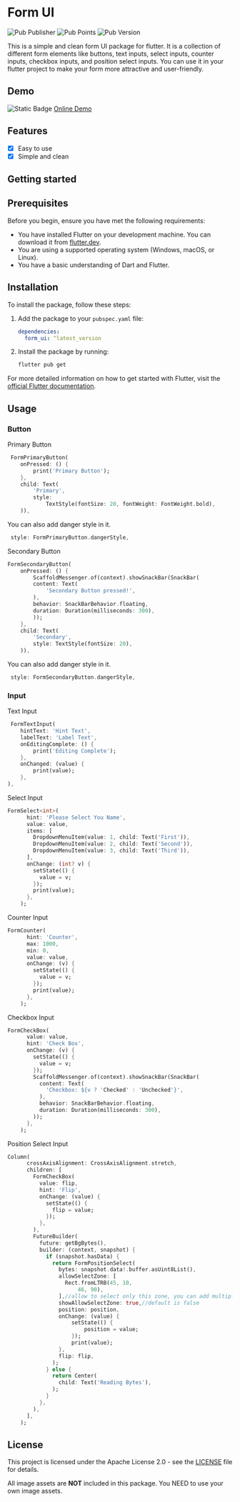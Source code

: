# Form UI
![Pub Publisher](https://img.shields.io/pub/publisher/form_ui) ![Pub Points](https://img.shields.io/pub/points/form_ui) ![Pub Version](https://img.shields.io/pub/v/form_ui)

This is a simple and clean form UI package for flutter. It is a collection of different form elements like buttons, text inputs, select inputs, counter inputs, checkbox inputs, and position select inputs. You can use it in your flutter project to make your form more attractive and user-friendly.


## Demo
![Static Badge](https://img.shields.io/badge/netlify-Deployed-blue?link=https%3A%2F%2Fflutterformui.netlify.app)
[Online Demo](https://flutterformui.netlify.app)

## Features

- [x] Easy to use
- [x] Simple and clean
## Getting started
## Prerequisites

Before you begin, ensure you have met the following requirements:
- You have installed Flutter on your development machine. You can download it from [flutter.dev](https://flutter.dev).
- You are using a supported operating system (Windows, macOS, or Linux).
- You have a basic understanding of Dart and Flutter.

## Installation

To install the package, follow these steps:

1. Add the package to your `pubspec.yaml` file:
    ```yaml
    dependencies:
      form_ui: ^latest_version
    ```
2. Install the package by running:
    ```sh
    flutter pub get
    ```

For more detailed information on how to get started with Flutter, visit the [official Flutter documentation](https://flutter.dev/docs/get-started/install).

## Usage

### Button
Primary Button
```dart
 FormPrimaryButton(
    onPressed: () {
        print('Primary Button');
    },
    child: Text(
        'Primary',
        style:
            TextStyle(fontSize: 20, fontWeight: FontWeight.bold),
    )),
```
You can also add danger style in it.
```dart
 style: FormPrimaryButton.dangerStyle,
```
Secondary Button
```dart
FormSecondaryButton(
    onPressed: () {
        ScaffoldMessenger.of(context).showSnackBar(SnackBar(
        content: Text(
            'Secondary Button pressed!',
        ),
        behavior: SnackBarBehavior.floating,
        duration: Duration(milliseconds: 300),
        ));
    },
    child: Text(
        'Secondary',
        style: TextStyle(fontSize: 20),
    )),
```
You can also add danger style in it.
```dart
 style: FormSecondaryButton.dangerStyle,
```

### Input
Text Input
```dart
 FormTextInput(
    hintText: 'Hint Text',
    labelText: 'Label Text',
    onEditingComplete: () {
        print('Editing Complete');
    },
    onChanged: (value) {
        print(value);
    },
),
```
Select Input
```dart
FormSelect<int>(
      hint: 'Please Select You Name',
      value: value,
      items: [
        DropdownMenuItem(value: 1, child: Text('First')),
        DropdownMenuItem(value: 2, child: Text('Second')),
        DropdownMenuItem(value: 3, child: Text('Third')),
      ],
      onChange: (int? v) {
        setState(() {
          value = v;
        });
        print(value);
      },
    );
```
Counter Input
```dart
FormCounter(
      hint: 'Counter',
      max: 1000,
      min: 0,
      value: value,
      onChange: (v) {
        setState(() {
          value = v;
        });
        print(value);
      },
    );
```
Checkbox Input
```dart
FormCheckBox(
      value: value,
      hint: 'Check Box',
      onChange: (v) {
        setState(() {
          value = v;
        });
        ScaffoldMessenger.of(context).showSnackBar(SnackBar(
          content: Text(
            'Checkbox: ${v ? 'Checked' : 'Unchecked'}',
          ),
          behavior: SnackBarBehavior.floating,
          duration: Duration(milliseconds: 300),
        ));
      },
    );
```

Position Select Input
```dart
Column(
      crossAxisAlignment: CrossAxisAlignment.stretch,
      children: [
        FormCheckBox(
          value: flip,
          hint: 'Flip',
          onChange: (value) {
            setState(() {
              flip = value;
            });
          },
        ),
        FutureBuilder(
          future: getBgBytes(),
          builder: (context, snapshot) {
            if (snapshot.hasData) {
              return FormPositionSelect(
                bytes: snapshot.data!.buffer.asUint8List(),
                allowSelectZone: [
                  Rect.fromLTRB(45, 10,
                      46, 90),
                ],//allow to select only this zone, you can add multiple zone
                showAllowSelectZone: true,//default is false
                position: position,
                onChange: (value) {
                    setState(() {
                        position = value;
                    });
                    print(value);
                },
                flip: flip,
              );
            } else {
              return Center(
                child: Text('Reading Bytes'),
              );
            }
          },
        ),
      ],
    );
```

## License
This project is licensed under the Apache License 2.0 - see the [LICENSE](LICENSE) file for details.

All image assets are **NOT** included in this package. You NEED to use your own image assets.
